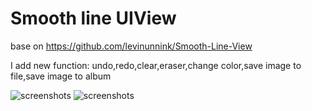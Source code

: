 Smooth line UIView
====================

base on https://github.com/levinunnink/Smooth-Line-View

I add new function: undo,redo,clear,eraser,change color,save image to file,save image to album

![screenshots](http://i.minus.com/i20VPYsFCY6rL.PNG) ![screenshots](http://i.minus.com/iwWFWA936SHUh.PNG) 